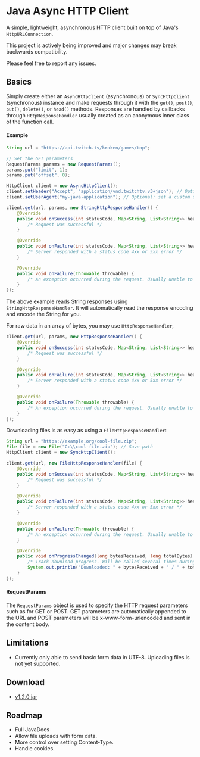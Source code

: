 # Java Async HTTP Client
A simple, lightweight, asynchronous HTTP client built on top of Java's `HttpURLConnection`.

This project is actively being improved and major changes may break backwards compatibility.

Please feel free to report any issues.

## Basics

Simply create either an `AsyncHttpClient` (asynchronous) or `SyncHttpClient` (synchronous) instance and make requests through it with the `get()`, `post()`, `put()`, `delete()`, or `head()` methods.
Responses are handled by callbacks through `HttpResponseHandler` usually created as an anonymous inner class of the function call.


#### Example

```java
String url = "https://api.twitch.tv/kraken/games/top";

// Set the GET parameters
RequestParams params = new RequestParams();
params.put("limit", 1);
params.put("offset", 0);

HttpClient client = new AsyncHttpClient();
client.setHeader("Accept", "application/vnd.twitchtv.v3+json"); // Optional: send custom headers; sent with all future requests
client.setUserAgent("my-java-application"); // Optional: set a custom user-agent

client.get(url, params, new StringHttpResponseHandler() {
    @Override
    public void onSuccess(int statusCode, Map<String, List<String>> headers, String content) {
        /* Request was successful */
    }

    @Override
    public void onFailure(int statusCode, Map<String, List<String>> headers, String content) {
        /* Server responded with a status code 4xx or 5xx error */
    }

    @Override
    public void onFailure(Throwable throwable) {
        /* An exception occurred during the request. Usually unable to connect or there was an error reading the response */
    }
});
```

The above example reads String responses using `StringHttpResponseHandler`. It will automatically read the response encoding and encode the String for you.

For raw data in an array of bytes, you may use `HttpResponseHandler`,

```java
client.get(url, params, new HttpResponseHandler() {
    @Override
    public void onSuccess(int statusCode, Map<String, List<String>> headers, byte[] content) {
        /* Request was successful */
    }

    @Override
    public void onFailure(int statusCode, Map<String, List<String>> headers, byte[] content) {
        /* Server responded with a status code 4xx or 5xx error */
    }

    @Override
    public void onFailure(Throwable throwable) {
        /* An exception occurred during the request. Usually unable to connect or there was an error reading the response */
    }
});
```

Downloading files is as easy as using a `FileHttpResponseHandler`:

```java
String url = "https://example.org/cool-file.zip";
File file = new File("C:\\cool-file.zip"); // Save path
HttpClient client = new SyncHttpClient();

client.get(url, new FileHttpResponseHandler(file) {
    @Override
    public void onSuccess(int statusCode, Map<String, List<String>> headers, File content) {
        /* Request was successful */
    }

    @Override
    public void onFailure(int statusCode, Map<String, List<String>> headers, File content) {
        /* Server responded with a status code 4xx or 5xx error */
    }

    @Override
    public void onFailure(Throwable throwable) {
        /* An exception occurred during the request. Usually unable to connect or there was an error reading the response */
    }

    @Override
    public void onProgressChanged(long bytesReceived, long totalBytes) {
        /* Track download progress. Will be called several times during file download */
        System.out.println("Downloaded: " + bytesReceived + " / " + totalBytes);
    }
});
```

#### RequestParams

The `RequestParams` object is used to specify the HTTP request parameters such as for GET or POST. GET parameters are automatically appended to the URL and POST parameters will be x-www-form-urlencoded and sent in the content body.

## Limitations

* Currently only able to send basic form data in UTF-8. Uploading files is not yet supported.

## Download

* [v1.2.0 jar](https://github.com/mb3364/java-async-http/releases/tag/v1.2.0)

## Roadmap

* Full JavaDocs
* Allow file uploads with form data.
* More control over setting Content-Type.
* Handle cookies.